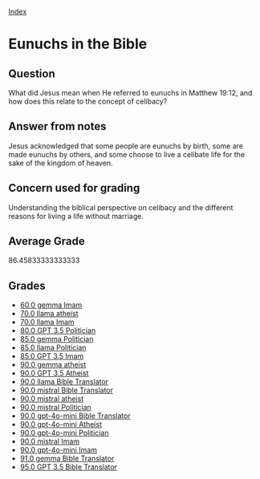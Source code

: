 
[Index](../../index.md)
# Eunuchs in the Bible
## Question
What did Jesus mean when He referred to eunuchs in Matthew 19:12, and how does this relate to the concept of celibacy?

## Answer from notes
Jesus acknowledged that some people are eunuchs by birth, some are made eunuchs by others, and some choose to live a celibate life for the sake of the kingdom of heaven.

## Concern used for grading
Understanding the biblical perspective on celibacy and the different reasons for living a life without marriage.

## Average Grade
86.45833333333333

## Grades
 * [60.0 gemma Imam](../answers/gemma_Imam/Eunuchs_in_the_Bible.md)
 * [70.0 llama atheist](../answers/llama_atheist/Eunuchs_in_the_Bible.md)
 * [70.0 llama Imam](../answers/llama_Imam/Eunuchs_in_the_Bible.md)
 * [80.0 GPT 3.5 Politician](../answers/GPT_3.5_Politician/Eunuchs_in_the_Bible.md)
 * [85.0 gemma Politician](../answers/gemma_Politician/Eunuchs_in_the_Bible.md)
 * [85.0 llama Politician](../answers/llama_Politician/Eunuchs_in_the_Bible.md)
 * [85.0 GPT 3.5 Imam](../answers/GPT_3.5_Imam/Eunuchs_in_the_Bible.md)
 * [90.0 gemma atheist](../answers/gemma_atheist/Eunuchs_in_the_Bible.md)
 * [90.0 GPT 3.5 Atheist](../answers/GPT_3.5_Atheist/Eunuchs_in_the_Bible.md)
 * [90.0 llama Bible Translator](../answers/llama_Bible_Translator/Eunuchs_in_the_Bible.md)
 * [90.0 mistral Bible Translator](../answers/mistral_Bible_Translator/Eunuchs_in_the_Bible.md)
 * [90.0 mistral atheist](../answers/mistral_atheist/Eunuchs_in_the_Bible.md)
 * [90.0 mistral Politician](../answers/mistral_Politician/Eunuchs_in_the_Bible.md)
 * [90.0 gpt-4o-mini Bible Translator](../answers/gpt-4o-mini_Bible_Translator/Eunuchs_in_the_Bible.md)
 * [90.0 gpt-4o-mini Atheist](../answers/gpt-4o-mini_Atheist/Eunuchs_in_the_Bible.md)
 * [90.0 gpt-4o-mini Politician](../answers/gpt-4o-mini_Politician/Eunuchs_in_the_Bible.md)
 * [90.0 mistral Imam](../answers/mistral_Imam/Eunuchs_in_the_Bible.md)
 * [90.0 gpt-4o-mini Imam](../answers/gpt-4o-mini_Imam/Eunuchs_in_the_Bible.md)
 * [91.0 gemma Bible Translator](../answers/gemma_Bible_Translator/Eunuchs_in_the_Bible.md)
 * [95.0 GPT 3.5 Bible Translator](../answers/GPT_3.5_Bible_Translator/Eunuchs_in_the_Bible.md)
